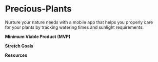 # Precious-Plants
Nurture your nature needs with a mobile app that helps you properly care for your plants by tracking watering times and sunlight requirements.

**Minimum Viable Product (MVP)**

**Stretch Goals**

**Resources**

